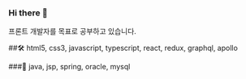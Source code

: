 ### Hi there 👋

프론트 개발자를 목표로 공부하고 있습니다.

<!--
**tensiontocoding/tensiontocoding** is a ✨ _special_ ✨ repository because its `README.md` (this file) appears on your GitHub profile.

Here are some ideas to get you started:

- 🔭 I’m currently working on ...
- 🌱 I’m currently learning ...
- 👯 I’m looking to collaborate on ...
- 🤔 I’m looking for help with ...
- 💬 Ask me about ...
- 📫 How to reach me: ...
- 😄 Pronouns: ...
- ⚡ Fun fact: ...
-->

##🛠 html5, css3, javascript, typescript, react, redux, graphql, apollo


###🔨 java, jsp, spring, oracle, mysql

